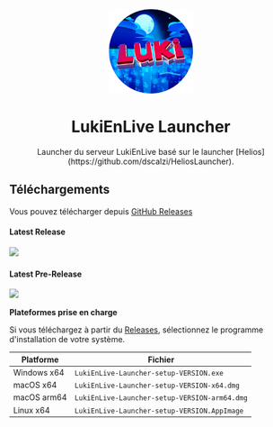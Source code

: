 <p align="center"><img src="./app/assets/images/SealCircle.png" width="150px" height="150px" alt="aventium softworks"></p>

<h1 align="center">LukiEnLive Launcher</h1>


<p align="center">Launcher du serveur LukiEnLive basé sur le launcher [Helios](https://github.com/dscalzi/HeliosLauncher).</p>

## Téléchargements

Vous pouvez télécharger depuis [GitHub Releases](https://github.com/luki-39/LukiEnLiveLauncher/releases)

#### Latest Release

[![](https://img.shields.io/github/release/luki-39/LukiEnLiveLauncher.svg?style=flat-square)](https://github.com/luki-39/LukiEnLiveLauncher/releases/latest)

#### Latest Pre-Release
[![](https://img.shields.io/github/release/luki-39/LukiEnLiveLauncher/all.svg?style=flat-square)](https://github.com/luki-39/LukiEnLiveLauncher/releases)

**Plateformes prise en charge**

Si vous téléchargez à partir du [Releases](https://github.com/luki-39/LukiEnLiveLauncher/releases), sélectionnez le programme d'installation de votre système.

| Platforme | Fichier |
| -------- | ---- |
| Windows x64 | `LukiEnLive-Launcher-setup-VERSION.exe` |
| macOS x64 | `LukiEnLive-Launcher-setup-VERSION-x64.dmg` |
| macOS arm64 | `LukiEnLive-Launcher-setup-VERSION-arm64.dmg` |
| Linux x64 | `LukiEnLive-Launcher-setup-VERSION.AppImage` |